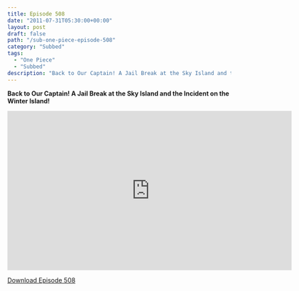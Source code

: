 ```yaml
---
title: Episode 508
date: "2011-07-31T05:30:00+00:00"
layout: post
draft: false
path: "/sub-one-piece-episode-508"
category: "Subbed"
tags:
  - "One Piece"
  - "Subbed"
description: "Back to Our Captain! A Jail Break at the Sky Island and the Incident on the Winter Island!"
---
```


**Back to Our Captain! A Jail Break at the Sky Island and the Incident on the Winter Island!**

<iframe width="640" height="360" src="https://www.rapidvideo.com/e/G6FRPF25AY" frameborder="0" marginwidth=0 marginheight=0 scrolling=no allowfullscreen></iframe>

<a href="http://ouo.io/qs/eCodkFEQ?s=https://rapidvid.to/d/https://www.rapidvideo.com/e/G6FRPF25AY">Download Episode 508</a>
